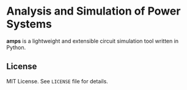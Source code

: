 # Analysis and Simulation of Power Systems

**amps** is a lightweight and extensible circuit simulation tool written in Python.  

## License
MIT License. See `LICENSE` file for details.